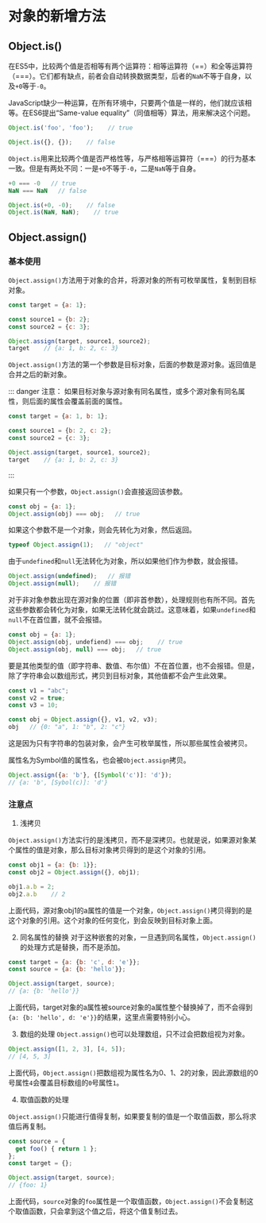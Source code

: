 # 对象的新增方法

## Object.is()

在ES5中，比较两个值是否相等有两个运算符：相等运算符（==）和全等运算符（===）。它们都有缺点，前者会自动转换数据类型，后者的`NaN`不等于自身，以及`+0`等于`-0`。

JavaScript缺少一种运算，在所有环境中，只要两个值是一样的，他们就应该相等。在ES6提出“Same-value equality”（同值相等）算法，用来解决这个问题。

``` js
Object.is('foo', 'foo');    // true

Object.is({}, {});    // false
```

`Object.is`用来比较两个值是否严格性等，与严格相等运算符（===）的行为基本一致。但是有两处不同：一是`+0`不等于`-0`，二是`NaN`等于自身。

``` js
+0 === -0   // true
NaN === NaN   // false

Object.is(+0, -0);    // false
Object.is(NaN, NaN);    // true
```

## Object.assign()

### 基本使用
`Object.assign()`方法用于对象的合并，将源对象的所有可枚举属性，复制到目标对象。

``` js
const target = {a: 1};

const source1 = {b: 2};
const source2 = {c: 3};

Object.assign(target, source1, source2);
target    // {a: 1, b: 2, c: 3}
```

`Object.assign()`方法的第一个参数是目标对象，后面的参数是源对象。返回值是合并之后的新对象。

::: danger 注意：
如果目标对象与源对象有同名属性，或多个源对象有同名属性，则后面的属性会覆盖前面的属性。
``` js
const target = {a: 1, b: 1};

const source1 = {b: 2, c: 2};
const source2 = {c: 3};

Object.assign(target, source1, source2);
target    // {a: 1, b: 2, c: 3}
```
:::

如果只有一个参数，`Object.assign()`会直接返回该参数。

``` js
const obj = {a: 1};
Object.assign(obj) === obj;   // true
```

如果这个参数不是一个对象，则会先转化为对象，然后返回。

``` js
typeof Object.assign(1);   // "object"
```

由于`undefined`和`null`无法转化为对象，所以如果他们作为参数，就会报错。

``` js
Object.assign(undefined);   // 报错
Object.assign(null);    // 报错
```

对于非对象参数出现在源对象的位置（即非首参数），处理规则也有所不同。首先这些参数都会转化为对象，如果无法转化就会跳过。这意味着，如果`undefined`和`null`不在首位置，就不会报错。

``` js
const obj = {a: 1};
Object.assign(obj, undefiend) === obj;    // true
Object.assign(obj, null) === obj;   // true
```

要是其他类型的值（即字符串、数值、布尔值）不在首位置，也不会报错。但是，除了字符串会以数组形式，拷贝到目标对象，其他值都不会产生此效果。

``` js
const v1 = "abc";
const v2 = true;
const v3 = 10;

const obj = Object.assign({}, v1, v2, v3);
obj   // {0: "a", 1: "b", 2: "c"}
```

这是因为只有字符串的包装对象，会产生可枚举属性，所以那些属性会被拷贝。

属性名为Symbol值的属性名，也会被`Object.assign`拷贝。

``` js
Object.assign({a: 'b'}, {[Symbol('c')]: 'd'});
// {a: 'b', [Sybol(c)]: 'd'}
```

### 注意点

1. 浅拷贝

`Object.assign()`方法实行的是浅拷贝，而不是深拷贝。也就是说，如果源对象某个属性的值是对象，那么目标对象拷贝得到的是这个对象的引用。

``` js
const obj1 = {a: {b: 1}};
const obj2 = Object.assign({}, obj1);

obj1.a.b = 2;
obj2.a.b    // 2
```

上面代码，源对象obj1的a属性的值是一个对象，`Object.assign()`拷贝得到的是这个对象的引用。这个对象的任何变化，到会反映到目标对象上面。

2. 同名属性的替换
对于这种嵌套的对象，一旦遇到同名属性，`Object.assign()`的处理方式是替换，而不是添加。

``` js
const target = {a: {b: 'c', d: 'e'}};
const source = {a: {b: 'hello'}};

Object.assign(target, source);
// {a: {b: 'hello'}}
```

上面代码，target对象的a属性被source对象的a属性整个替换掉了，而不会得到`{a: {b: 'hello', d: 'e'}}`的结果，这里点需要特别小心。

3. 数组的处理
`Object.assign()`也可以处理数组，只不过会把数组视为对象。

``` js
Object.assign([1, 2, 3], [4, 5]);
// [4, 5, 3]
```

上面代码，`Object.assign()`把数组视为属性名为0、1、2的对象，因此源数组的0号属性`4`会覆盖目标数组的`0`号属性`1`。

4. 取值函数的处理

`Object.assign()`只能进行值得复制，如果要复制的值是一个取值函数，那么将求值后再复制。

``` js
const source = {
  get foo() { return 1 };
};
const target = {};

Object.assign(target, source);
// {foo: 1}
```

上面代码，`source`对象的`foo`属性是一个取值函数，`Object.assign()`不会复制这个取值函数，只会拿到这个值之后，将这个值复制过去。
